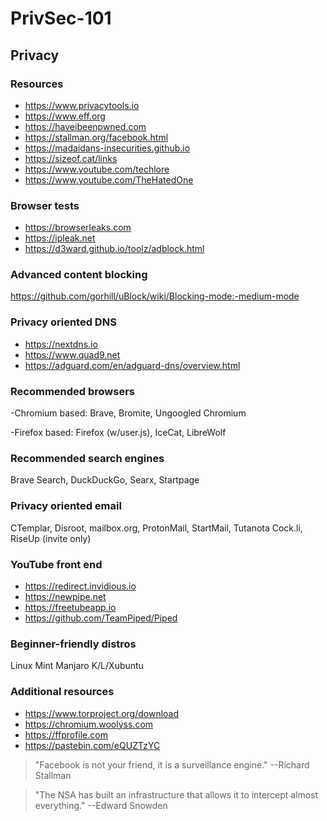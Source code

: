 # PrivSec-101
## Privacy
### Resources
- https://www.privacytools.io 
- https://www.eff.org 
- https://haveibeenpwned.com 
- https://stallman.org/facebook.html 
- https://madaidans-insecurities.github.io 
- https://sizeof.cat/links 
- https://www.youtube.com/techlore 
- https://www.youtube.com/TheHatedOne

### Browser tests
- https://browserleaks.com
- https://ipleak.net
- https://d3ward.github.io/toolz/adblock.html

### Advanced content blocking
https://github.com/gorhill/uBlock/wiki/Blocking-mode:-medium-mode

### Privacy oriented DNS
- https://nextdns.io
- https://www.quad9.net
- https://adguard.com/en/adguard-dns/overview.html

### Recommended browsers
-Chromium based:
Brave, Bromite, Ungoogled Chromium

-Firefox based:
Firefox (w/user.js), IceCat, LibreWolf

### Recommended search engines
Brave Search, DuckDuckGo, Searx, Startpage

### Privacy oriented email
CTemplar, Disroot, mailbox.org, ProtonMail, StartMail, Tutanota
Cock.li, RiseUp (invite only)

### YouTube front end
- https://redirect.invidious.io
- https://newpipe.net
- https://freetubeapp.io
- https://github.com/TeamPiped/Piped

### Beginner-friendly distros
Linux Mint
Manjaro
K/L/Xubuntu

### Additional resources
- https://www.torproject.org/download
- https://chromium.woolyss.com
- https://ffprofile.com
- https://pastebin.com/eQUZTzYC

> "Facebook is not your friend, it is a surveillance engine."
--Richard Stallman

> "The NSA has built an infrastructure that allows it to intercept almost everything."
--Edward Snowden
